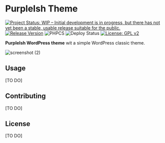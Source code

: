# PurpleIsh Theme

[![Project Status: WIP – Initial development is in progress, but there has not yet been a stable, usable release suitable for the public.](https://www.repostatus.org/badges/latest/wip.svg)](https://www.repostatus.org/#wip)
[![Release Version](https://img.shields.io/github/release/sarahcssiqueira/purpleish-theme.svg)](https://github.com/sarahcssiqueira/purpleish-theme/releases/latest)
![PHPCS](https://github.com/sarahcssiqueira/purpleish-theme/actions/workflows/phpcs.yml/badge.svg)
![Deploy Status](https://github.com/sarahcssiqueira/purpleish-theme/actions/workflows/deployment.yml/badge.svg)
[![License: GPL v2](https://img.shields.io/badge/License-GPL_v2-blue.svg)](https://www.gnu.org/licenses/old-licenses/gpl-2.0.en.html)

**PurpleIsh WordPress theme** wit a simple WordPress classic theme.

![screenshot (2)](https://github.com/sarahcssiqueira/purpleish-theme/assets/82296194/03c2ef53-0e21-4d8c-9469-126d3b123d66)


## Usage

[TO DO]

## Contributing

[TO DO]

## License

[TO DO]

